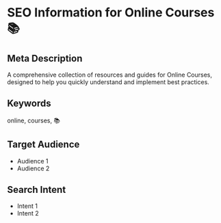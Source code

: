 # SEO Information for Online Courses 📚

## Meta Description
A comprehensive collection of resources and guides for Online Courses, designed to help you quickly understand and implement best practices.

## Keywords
online, courses, 📚

## Target Audience
- Audience 1
- Audience 2

## Search Intent
- Intent 1
- Intent 2
